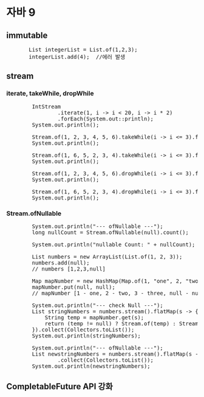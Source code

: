 # 자바 9

## immutable
<pre>
       List<Integer> integerList = List.of(1,2,3);
       integerList.add(4);  //에러 발생
</pre>

## stream
### iterate, takeWhile, dropWhile
<pre>
        IntStream
                .iterate(1, i -> i < 20, i -> i * 2)
                .forEach(System.out::println);
        System.out.println();

        Stream.of(1, 2, 3, 4, 5, 6).takeWhile(i -> i <= 3).forEach(System.out::println);
        System.out.println();

        Stream.of(1, 6, 5, 2, 3, 4).takeWhile(i -> i <= 3).forEach(System.out::println);
        System.out.println();

        Stream.of(1, 2, 3, 4, 5, 6).dropWhile(i -> i <= 3).forEach(System.out::println);
        System.out.println();

        Stream.of(1, 6, 5, 2, 3, 4).dropWhile(i -> i <= 3).forEach(System.out::println);
        System.out.println();
</pre>

### Stream.ofNullable
<pre>
        System.out.println("--- ofNullable ---");
        long nullCount = Stream.ofNullable(null).count();

        System.out.println("nullable Count: " + nullCount);

        List<Integer> numbers = new ArrayList<Integer>(List.of(1, 2, 3));
        numbers.add(null);
        // numbers [1,2,3,null]

        Map<Integer, String> mapNumber = new HashMap<Integer, String>(Map.of(1, "one", 2, "two", 3, "three"));
        mapNumber.put(null, null);
        // mapNumber [1 - one, 2 - two, 3 - three, null - null]

        System.out.println("--- check Null ---");
        List<String> stringNumbers = numbers.stream().flatMap(s -> {
            String temp = mapNumber.get(s);
            return (temp != null) ? Stream.of(temp) : Stream.empty();
        }).collect(Collectors.toList());
        System.out.println(stringNumbers);

        System.out.println("--- ofNullable ---");
        List<String> newstringNumbers = numbers.stream().flatMap(s -> Stream.ofNullable(mapNumber.get(s)))
                .collect(Collectors.toList());
        System.out.println(newstringNumbers);
</pre>

## CompletableFuture API 강화
